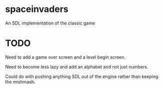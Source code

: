 spaceinvaders
=============

An SDL implementation of the classic game

TODO
====

Need to add a game over screen and a level begin screen. 

Need to become less lazy and add an alphabet and not just numbers.

Could do with pushing anything SDL out of the engine rather than keeping the mishmash.
